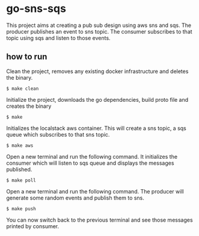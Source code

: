 # go-sns-sqs

This project aims at creating a pub sub design using aws sns and sqs. The producer publishes an event to sns topic. The 
consumer subscribes to that topic using sqs and listen to those events.

## how to run

Clean the project, removes any existing docker infrastructure and deletes the binary.
```shell
$ make clean
```

Initialize the project, downloads the go dependencies, build proto file and creates the binary
```shell
$ make
```

Initializes the localstack aws container. This will create a sns topic, a sqs queue which subscribes to that sns topic.
```shell
$ make aws
```

Open a new terminal and run the following command. It initializes the consumer which will listen to sqs queue and displays the messages published.
```shell
$ make poll
```

Open a new terminal and run the following command. The producer will generate some random events and publish them to sns.
```shell
$ make push
```

You can now switch back to the previous terminal and see those messages printed by consumer.
